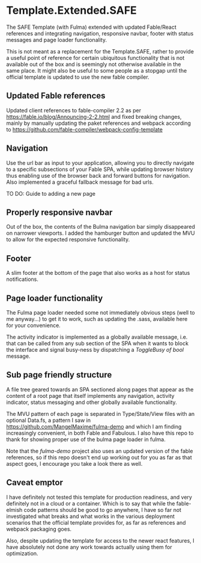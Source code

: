 # Template.Extended.SAFE
The SAFE Template (with Fulma) extended with updated Fable/React references and integrating navigation, responsive navbar, footer with status messages and page loader functionality.

This is not meant as a replacement for the Template.SAFE, rather to provide a useful point of reference for certain ubiquitous functionality that is not available out of the box and is seemingly not otherwise available in the same place. It might also be useful to some people as a stopgap until the official template is updated to use the new fable compiler.

## Updated Fable references
Updated client references to fable-compiler 2.2 as per https://fable.io/blog/Announcing-2-2.html and fixed breaking changes, mainly by manually updating the paket references and webpack according to https://github.com/fable-compiler/webpack-config-template 

## Navigation
Use the url bar as input to your application, allowing you to directly navigate to a specific subsections of your Fable SPA, while updating browser history thus enabling use of the browser back and forward buttons for navigation. Also implemented a graceful fallback message for bad urls.

TO DO: Guide to adding a new page

## Properly responsive navbar
Out of the box, the contents of the Bulma navigation bar simply disappeared on narrower viewports. I added the hamburger button and updated the MVU to allow for the expected responsive functionality.

## Footer
A slim footer at the bottom of the page that also works as a host for status notifications. 

## Page loader functionality
The Fulma page loader needed some not immediately obvious steps (well to me anyway...) to get it to work, such as updating the .sass, available here for your convenience. 

The activity indicator is implemented as a globally available message, i.e. that can be called from any sub section of the SPA when it wants to block the interface and signal busy-ness by dispatching a _ToggleBusy of bool_ message.

## Sub page friendly structure
A file tree geared towards an SPA sectioned along pages that appear as the content of a root page that itself implements any navigation, activity indicator, status messaging and other globally available functionality.

The MVU pattern of each page is separated in Type/State/View files with an optional Data.fs, a pattern I saw in https://github.com/MangelMaxime/fulma-demo and which I am finding increasingly convenient, in both Fable and Fabulous. I also have this repo to thank for showing proper use of the bulma page loader in fulma. 

Note that the *fulma-demo* project also uses an updated version of the fable references, so if this repo doesn't end up working out for you as far as that aspect goes, I encourage you take a look there as well.

## Caveat emptor
I have definitely not tested this template for production readiness, and very definitely not in a cloud or a container. Which is to say that while the fable-elmish code patterns should be good to go anywhere, I have so far not investigated what breaks and what works in the various deployment scenarios that the official template provides for, as far as references and webpack packaging goes.

Also, despite updating the template for access to the newer react features, I have absolutely not done any work towards actually using them for optimization. 



